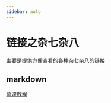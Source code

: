 ```yaml
---
sidebar: auto
---
```


# 链接之杂七杂八

主要是提供方便查看的各种杂七杂八的链接

## markdown
[慕课教程](https://www.imooc.com/wiki/markdownlesson "慕课教程的markdown基础教程")
